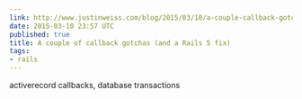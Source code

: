 ```yaml
---
link: http://www.justinweiss.com/blog/2015/03/10/a-couple-callback-gotchas-and-a-rails-5-fix/
date: 2015-03-10 23:57 UTC
published: true
title: A couple of callback gotchas (and a Rails 5 fix)
tags:
- rails
---
```


activerecord callbacks, database transactions
